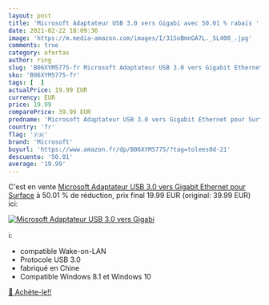 ```yaml
---
layout: post
title: 'Microsoft Adaptateur USB 3.0 vers Gigabi avec 50.01 % rabais '
date: 2021-02-22 18:09:36
image: 'https://m.media-amazon.com/images/I/31SoBmnGA7L._SL400_.jpg'
comments: true
category: ofertas
author: ring
slug: 'B06XYM5775-fr Microsoft Adaptateur USB 3.0 vers Gigabit Ethernet pour...'
sku: 'B06XYM5775-fr'
tags: [  ]
actualPrice: 19.99 EUR
currency: EUR
price: 19.99
comparePrice: 39.99 EUR
prodname: 'Microsoft Adaptateur USB 3.0 vers Gigabit Ethernet pour Surface'
country: 'fr'
flag: '🇫🇷'
brand: 'Microsoft'
buyurl: 'https://www.amazon.fr/dp/B06XYM5775/?tag=tolees0d-21'
descuento: '50.01'
average: '19.99'
---
```


C'est en vente [Microsoft Adaptateur USB 3.0 vers Gigabit Ethernet pour Surface](https://www.amazon.fr/dp/B06XYM5775/?tag=tolees0d-21)  à  50.01 % de réduction, prix final  19.99 EUR (original: 39.99 EUR) ici:

[![Microsoft Adaptateur USB 3.0 vers Gigabi](https://m.media-amazon.com/images/I/31SoBmnGA7L._SL400_.jpg)](https://www.amazon.fr/dp/B06XYM5775/?tag=tolees0d-21)

ℹ️:

- compatible Wake-on-LAN
- Protocole USB 3.0
- fabriqué en Chine
- Compatible Windows 8.1 et Windows 10

[🛒 Achète-le!!](https://www.amazon.fr/dp/B06XYM5775/?tag=tolees0d-21)
